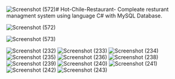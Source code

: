 ![Screenshot (572)](https://github.com/hey-its-d2t2/Hot-Chile-Restaurant-/assets/63626210/66fce833-5576-40f1-9641-8871da1d04ea)# Hot-Chile-Restaurant-
Compleate resturant managment system using language C# with MySQL Database. 


![Screenshot (572)](https://github.com/hey-its-d2t2/Hot-Chile-Restaurant-/assets/63626210/e1268b65-eb56-4cbc-b4c2-64e9a19da607)

![Screenshot (573)](https://github.com/hey-its-d2t2/Hot-Chile-Restaurant-/assets/63626210/82c51fca-3827-4b78-a05f-a44b4dca946b)

![Screenshot (232)](https://github.com/hey-its-d2t2/Hot-Chile-Restaurant-/assets/63626210/0944cb17-ccba-4851-bd18-619d5a728275)
![Screenshot (233)](https://github.com/hey-its-d2t2/Hot-Chile-Restaurant-/assets/63626210/3088d997-7df7-4997-9905-32dafe60bea3)
![Screenshot (234)](https://github.com/hey-its-d2t2/Hot-Chile-Restaurant-/assets/63626210/f1418cd1-41c7-4dce-a720-a4aa03b44e79)
![Screenshot (235)](https://github.com/hey-its-d2t2/Hot-Chile-Restaurant-/assets/63626210/ee45b3c2-0ef4-4236-9796-b1cbe14f95bd)
![Screenshot (236)](https://github.com/hey-its-d2t2/Hot-Chile-Restaurant-/assets/63626210/4a35a7d3-67c9-4210-b457-589a9ffb1952)
![Screenshot (238)](https://github.com/hey-its-d2t2/Hot-Chile-Restaurant-/assets/63626210/734fc12d-3ee3-4d02-949d-a6e26f3290ec)
![Screenshot (239)](https://github.com/hey-its-d2t2/Hot-Chile-Restaurant-/assets/63626210/dbedda6a-05ba-46a4-8b34-da80b2a11c33)
![Screenshot (240)](https://github.com/hey-its-d2t2/Hot-Chile-Restaurant-/assets/63626210/dc3355d0-0dd4-45c5-81ce-30cefe3bd907)
![Screenshot (241)](https://github.com/hey-its-d2t2/Hot-Chile-Restaurant-/assets/63626210/c330ac18-aa19-471d-9432-82b8d4354460)
![Screenshot (242)](https://github.com/hey-its-d2t2/Hot-Chile-Restaurant-/assets/63626210/17c26087-f394-450b-95bb-4b31bceb8f3b)
![Screenshot (243)](https://github.com/hey-its-d2t2/Hot-Chile-Restaurant-/assets/63626210/847a6545-10ad-46da-8a12-46e138289594)
